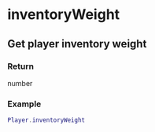 # inventoryWeight
## Get player inventory weight
### Return 
number

### Example
```lua
Player.inventoryWeight 
```